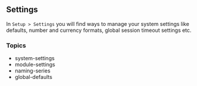 ## Settings

In `Setup > Settings` you will find ways to manage your system settings like defaults, number and currency formats, global session timeout settings etc.

### Topics

*   system-settings
*   module-settings
*   naming-series
*   global-defaults